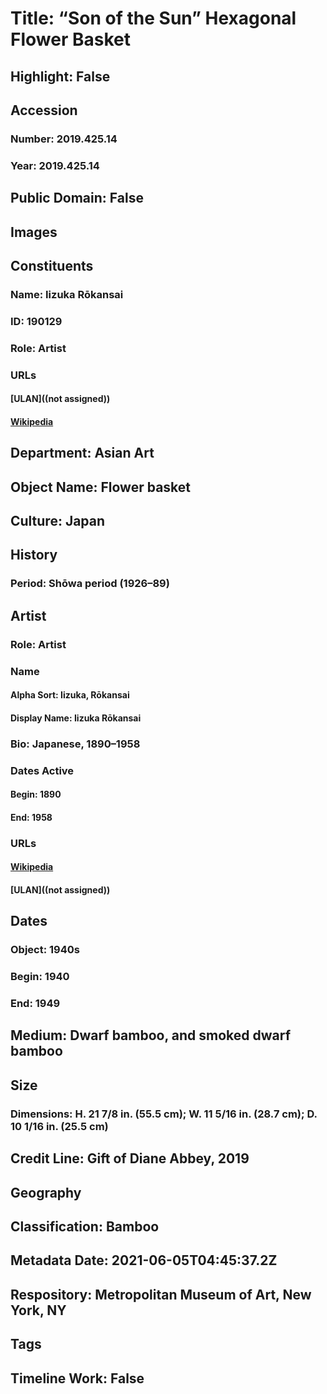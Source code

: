 # Title: “Son of the Sun” Hexagonal Flower Basket
## Highlight: False
## Accession
### Number: 2019.425.14
### Year: 2019.425.14
## Public Domain: False
## Images
## Constituents
### Name: Iizuka Rōkansai
### ID: 190129
### Role: Artist
### URLs
#### [ULAN]((not assigned))
#### [Wikipedia](https://www.wikidata.org/wiki/Q94621088)
## Department: Asian Art
## Object Name: Flower basket
## Culture: Japan
## History
### Period: Shōwa period (1926–89)
## Artist
### Role: Artist
### Name
#### Alpha Sort: Iizuka, Rōkansai
#### Display Name: Iizuka Rōkansai
### Bio: Japanese, 1890–1958
### Dates Active
#### Begin: 1890
#### End: 1958
### URLs
#### [Wikipedia](https://www.wikidata.org/wiki/Q94621088)
#### [ULAN]((not assigned))
## Dates
### Object: 1940s
### Begin: 1940
### End: 1949
## Medium: Dwarf bamboo, and smoked dwarf bamboo
## Size
### Dimensions: H. 21 7/8 in. (55.5 cm); W. 11 5/16 in. (28.7 cm); D. 10 1/16 in. (25.5 cm)
## Credit Line: Gift of Diane Abbey, 2019
## Geography
## Classification: Bamboo
## Metadata Date: 2021-06-05T04:45:37.2Z
## Respository: Metropolitan Museum of Art, New York, NY
## Tags
## Timeline Work: False